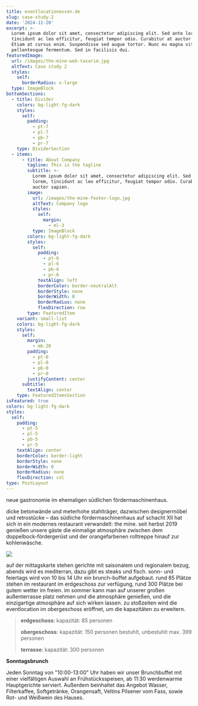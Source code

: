 ```yaml
---
title: eventlocationessen.de
slug: case-study-2
date: '2024-11-20'
excerpt: >-
  Lorem ipsum dolor sit amet, consectetur adipiscing elit. Sed ante lorem,
  tincidunt ac leo efficitur, feugiat tempor odio. Curabitur at auctor sapien.
  Etiam at cursus enim. Suspendisse sed augue tortor. Nunc eu magna vitae lorem
  pellentesque fermentum. Sed in facilisis dui.
featuredImage:
  url: /images/the-mine-web-tasarim.jpg
  altText: Case study 2
  styles:
    self:
      borderRadius: x-large
  type: ImageBlock
bottomSections:
  - title: Divider
    colors: bg-light-fg-dark
    styles:
      self:
        padding:
          - pt-7
          - pl-7
          - pb-7
          - pr-7
    type: DividerSection
  - items:
      - title: About Company
        tagline: This is the tagline
        subtitle: >-
          Lorem ipsum dolor sit amet, consectetur adipiscing elit. Sed ante
          lorem, tincidunt ac leo efficitur, feugiat tempor odio. Curabitur at
          auctor sapien.
        image:
          url: /images/the-mine-footer-logo.jpg
          altText: Company logo
          styles:
            self:
              margin:
                - ml-3
          type: ImageBlock
        colors: bg-light-fg-dark
        styles:
          self:
            padding:
              - pt-6
              - pl-6
              - pb-6
              - pr-6
            textAlign: left
            borderColor: border-neutralAlt
            borderStyle: none
            borderWidth: 0
            borderRadius: none
            flexDirection: row
        type: FeaturedItem
    variant: small-list
    colors: bg-light-fg-dark
    styles:
      self:
        margin:
          - mb-20
        padding:
          - pt-0
          - pl-0
          - pb-0
          - pr-0
        justifyContent: center
      subtitle:
        textAlign: center
    type: FeaturedItemsSection
isFeatured: true
colors: bg-light-fg-dark
styles:
  self:
    padding:
      - pt-5
      - pl-5
      - pb-5
      - pr-5
    textAlign: center
    borderColor: border-light
    borderStyle: none
    borderWidth: 0
    borderRadius: none
    flexDirection: col
type: PostLayout
---
```

neue gastronomie im ehemaligen südlichen fördermaschinenhaus.

dicke betonwände und meterhohe stahlträger, dazwischen designermöbel und retrostücke – das südliche fördermaschinenhaus auf schacht XII hat sich in ein modernes restaurant verwandelt: the mine. seit herbst 2019 genießen unsere gäste die einmalige atmosphäre zwischen dem doppelbock-fördergerüst und der orangefarbenen rolltreppe hinauf zur kohlenwäsche.

![](/images/the-mine.jpeg)

auf der mittagskarte stehen gerichte mit saisonalem und regionalem bezug, abends wird es mediterran, dazu gibt es steaks und fisch. sonn- und feiertags wird von 10 bis 14 Uhr ein brunch-buffet aufgebaut. rund 85 Plätze stehen im restaurant im erdgeschoss zur verfügung, rund 300 Plätze bei gutem wetter im freien. im sommer kann man auf unserer großen außenterrasse platz nehmen und die atmosphäre genießen, und die einzigartige atmosphäre auf sich wirken lassen. zu stoßzeiten wird die eventlocation im obergeschoss eröffnet, um die kapazitäten zu erweitern.



> **erdgeschoss**: kapazität: 85 personen
>
> **obergeschoss**: kapazität: 150 personen bestuhlt, unbestuhlt max. 399 personen
>
> **terrasse**: kapazität: 300 personen

**Sonntagsbrunch﻿**

Jeden Sonntag von "10:00-13:00" Uhr haben wir unser Brunchbuffet mit einer vielfältigen Auswahl an Frühstücksspeisen, ab 11:30 werdenwarme Hauptgerichte serviert. Außerdem beinhaltet das Angebot Wasser, Filterkaffee, Softgetränke, Orangensaft, Veltins Pilsener vom Fass, sowie Rot- und Weißwein des Hauses.
